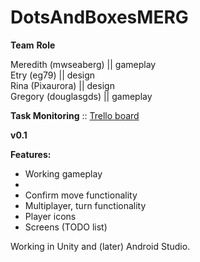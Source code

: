 # DotsAndBoxesMERG

**Team**             **Role**

Meredith (mwseaberg) || gameplay<br> 
Etry (eg79)          || design<br>
Rina (Pixaurora)     || design<br>
Gregory (douglasgds) || gameplay<br>

**Task Monitoring** :: [Trello board](https://trello.com/invite/b/Lzz5KTye/e94a21dfe1b84583d4e0a9e2b971ea72/dots-boxes-game)<br>

**v0.1**

**Features:**
- Working gameplay
- 
- Confirm move functionality
- Multiplayer, turn functionality
- Player icons
- Screens (TODO list)

Working in Unity and (later) Android Studio.


